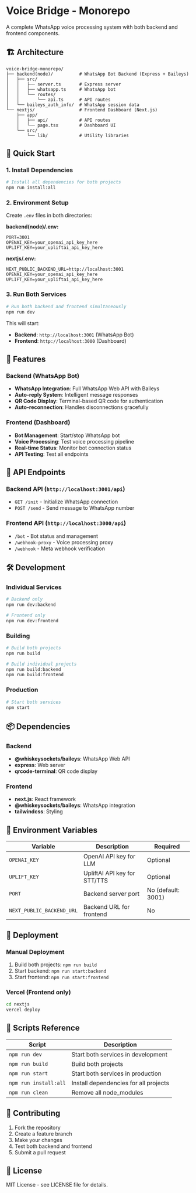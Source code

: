 # Voice Bridge - Monorepo

A complete WhatsApp voice processing system with both backend and frontend components.

## 🏗️ Architecture

```
voice-bridge-monorepo/
├── backend(node)/          # WhatsApp Bot Backend (Express + Baileys)
│   ├── src/
│   │   ├── server.ts       # Express server
│   │   ├── whatsapp.ts     # WhatsApp bot
│   │   └── routes/
│   │       └── api.ts      # API routes
│   └── baileys_auth_info/  # WhatsApp session data
└── nextjs/                 # Frontend Dashboard (Next.js)
    ├── app/
    │   ├── api/            # API routes
    │   └── page.tsx        # Dashboard UI
    └── src/
        └── lib/            # Utility libraries
```

## 🚀 Quick Start

### 1. Install Dependencies
```bash
# Install all dependencies for both projects
npm run install:all
```

### 2. Environment Setup
Create `.env` files in both directories:

**backend(node)/.env:**
```env
PORT=3001
OPENAI_KEY=your_openai_api_key_here
UPLIFT_KEY=your_upliftai_api_key_here
```

**nextjs/.env:**
```env
NEXT_PUBLIC_BACKEND_URL=http://localhost:3001
OPENAI_KEY=your_openai_api_key_here
UPLIFT_KEY=your_upliftai_api_key_here
```

### 3. Run Both Services
```bash
# Run both backend and frontend simultaneously
npm run dev
```

This will start:
- **Backend**: `http://localhost:3001` (WhatsApp Bot)
- **Frontend**: `http://localhost:3000` (Dashboard)

## 📱 Features

### Backend (WhatsApp Bot)
- **WhatsApp Integration**: Full WhatsApp Web API with Baileys
- **Auto-reply System**: Intelligent message responses
- **QR Code Display**: Terminal-based QR code for authentication
- **Auto-reconnection**: Handles disconnections gracefully

### Frontend (Dashboard)
- **Bot Management**: Start/stop WhatsApp bot
- **Voice Processing**: Test voice processing pipeline
- **Real-time Status**: Monitor bot connection status
- **API Testing**: Test all endpoints

## 🔧 API Endpoints

### Backend API (`http://localhost:3001/api`)
- `GET /init` - Initialize WhatsApp connection
- `POST /send` - Send message to WhatsApp number

### Frontend API (`http://localhost:3000/api`)
- `/bot` - Bot status and management
- `/webhook-proxy` - Voice processing proxy
- `/webhook` - Meta webhook verification

## 🛠️ Development

### Individual Services
```bash
# Backend only
npm run dev:backend

# Frontend only
npm run dev:frontend
```

### Building
```bash
# Build both projects
npm run build

# Build individual projects
npm run build:backend
npm run build:frontend
```

### Production
```bash
# Start both services
npm start
```

## 📦 Dependencies

### Backend
- **@whiskeysockets/baileys**: WhatsApp Web API
- **express**: Web server
- **qrcode-terminal**: QR code display

### Frontend
- **next.js**: React framework
- **@whiskeysockets/baileys**: WhatsApp integration
- **tailwindcss**: Styling

## 🔐 Environment Variables

| Variable | Description | Required |
|----------|-------------|----------|
| `OPENAI_KEY` | OpenAI API key for LLM | Optional |
| `UPLIFT_KEY` | UpliftAI API key for STT/TTS | Optional |
| `PORT` | Backend server port | No (default: 3001) |
| `NEXT_PUBLIC_BACKEND_URL` | Backend URL for frontend | No |

## 🚀 Deployment

### Manual Deployment
1. Build both projects: `npm run build`
2. Start backend: `npm run start:backend`
3. Start frontend: `npm run start:frontend`

### Vercel (Frontend only)
```bash
cd nextjs
vercel deploy
```

## 📝 Scripts Reference

| Script | Description |
|--------|-------------|
| `npm run dev` | Start both services in development |
| `npm run build` | Build both projects |
| `npm run start` | Start both services in production |
| `npm run install:all` | Install dependencies for all projects |
| `npm run clean` | Remove all node_modules |

## 🤝 Contributing

1. Fork the repository
2. Create a feature branch
3. Make your changes
4. Test both backend and frontend
5. Submit a pull request

## 📄 License

MIT License - see LICENSE file for details.
